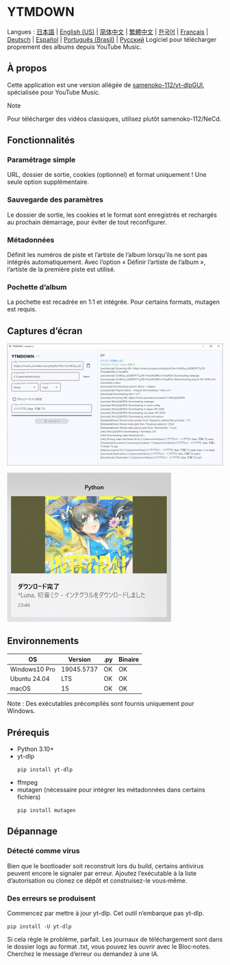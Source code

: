 # YTMDOWN
Langues : [日本語](README.md) | [English (US)](README.en_us.md) | [简体中文](README.zh_cn.md) | [繁體中文](README.zh_tw.md) | [한국어](README.ko_kr.md) | [Français](README.fr_fr.md) | [Deutsch](README.de_de.md) | [Español](README.es_es.md) | [Português (Brasil)](README.pt_br.md) | [Русский](README.ru_ru.md)
Logiciel pour télécharger proprement des albums depuis YouTube Music.

## À propos
Cette application est une version allégée de [samenoko-112/yt-dlpGUI](https://github.com/samenoko-112/yt-dlpGUI),
spécialisée pour YouTube Music.

> [!NOTE]
> Pour télécharger des vidéos classiques, utilisez plutôt samenoko-112/NeCd.

## Fonctionnalités
### Paramétrage simple
URL, dossier de sortie, cookies (optionnel) et format uniquement !
Une seule option supplémentaire.

### Sauvegarde des paramètres
Le dossier de sortie, les cookies et le format sont enregistrés et rechargés au prochain démarrage,
pour éviter de tout reconfigurer.

### Métadonnées
Définit les numéros de piste et l’artiste de l’album lorsqu’ils ne sont pas intégrés automatiquement.
Avec l’option « Définir l’artiste de l’album », l’artiste de la première piste est utilisé.

### Pochette d’album
La pochette est recadrée en 1:1 et intégrée.
Pour certains formats, mutagen est requis.

## Captures d’écran
![](img/2025-05-05-23-52-10.png)

![Notification](img/2025-05-05-23-52-38.png)

## Environnements
| OS | Version | .py | Binaire |
| -- | --- | - | - |
| Windows10 Pro | 19045.5737 | OK | OK |
| Ubuntu 24.04 | LTS | OK | OK |
| macOS | 15 | OK | OK |

Note : Des exécutables précompilés sont fournis uniquement pour Windows.

## Prérequis
- Python 3.10+
- yt-dlp
    ```shell
    pip install yt-dlp
    ```
- ffmpeg
- mutagen (nécessaire pour intégrer les métadonnées dans certains fichiers)
    ```shell
    pip install mutagen
    ```

## Dépannage
### Détecté comme virus
Bien que le bootloader soit reconstruit lors du build, certains antivirus peuvent encore le signaler par erreur.
Ajoutez l’exécutable à la liste d’autorisation ou clonez ce dépôt et construisez-le vous‑même.

### Des erreurs se produisent
Commencez par mettre à jour yt-dlp. Cet outil n’embarque pas yt-dlp.
```shell
pip install -U yt-dlp
```
Si cela règle le problème, parfait. Les journaux de téléchargement sont dans le dossier logs au format .txt,
vous pouvez les ouvrir avec le Bloc‑notes. Cherchez le message d’erreur ou demandez à une IA.


